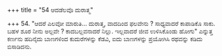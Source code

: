 +++
title = "54 ಆದಡೆಲವೊ ದುರಾತ್ಮ"

+++
54. "ಆದರೆ ಎಲವೋ ಮಾರುತಿ... ದುರಾತ್ಮ, ವಾದದಿಂದ ಫಲವೇನು ? ಸಾಧ್ಯವಾದರೆ ಕಾಪಾಡಿಕೊ ಸಾಕು. ಬಹಳ ಶೂರ ನೀನು ಅಲ್ಲವೇ ? ಕಾದಬಲ್ಲವನಾದರೆ ನಿಲ್ಲು. ಇಲ್ಲವಾದರೆ ಜೀವ ಉಳಿಸಿಕೊಂಡು ಹೋಗು" ಎನ್ನುತ್ತ ಕರ್ಣನು ಹದಿನೈದು ಬಾಣಗಳಿಂದ ಕುದುರೆಗಳನ್ನು ಕೆಡವಿ, ಐದು ಬಾಣಗಳನ್ನು ಪ್ರಯೋಗಿಸಿ ರಥವನ್ನು ಕಡಿದು ಬಿಸಾಡಿದನು.